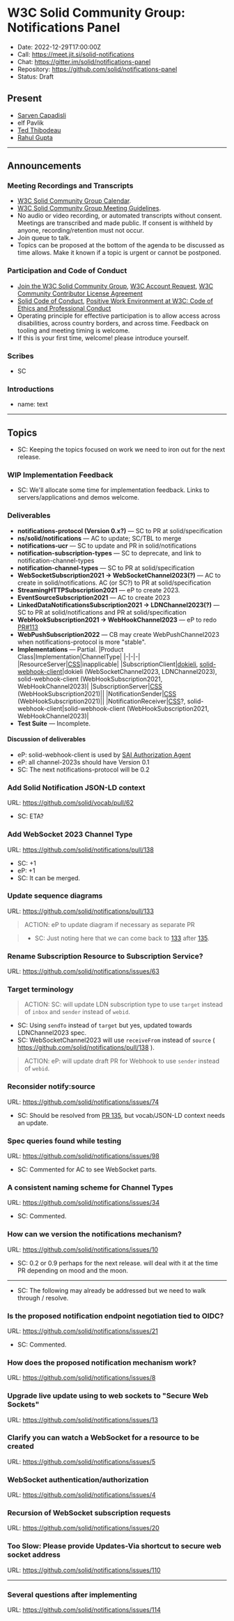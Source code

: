 # W3C Solid Community Group: Notifications Panel

* Date: 2022-12-29T17:00:00Z
* Call: https://meet.jit.si/solid-notifications
* Chat: https://gitter.im/solid/notifications-panel
* Repository: https://github.com/solid/notifications-panel
* Status: Draft


## Present
* [Sarven Capadisli](https://csarven.ca/#i)
* elf Pavlik
* [Ted Thibodeau](https://github.com/TallTed/)
* [Rahul Gupta](https://cxres.pages.dev/)

---

## Announcements

### Meeting Recordings and Transcripts
* [W3C Solid Community Group Calendar](https://www.w3.org/groups/cg/solid/calendar).
* [W3C Solid Community Group Meeting Guidelines](https://github.com/solid/specification/blob/main/meetings/README.md).
* No audio or video recording, or automated transcripts without consent. Meetings are transcribed and made public. If consent is withheld by anyone, recording/retention must not occur.
* Join queue to talk.
* Topics can be proposed at the bottom of the agenda to be discussed as time allows. Make it known if a topic is urgent or cannot be postponed.


### Participation and Code of Conduct
* [Join the W3C Solid Community Group](https://www.w3.org/community/solid/join), [W3C Account Request](http://www.w3.org/accounts/request), [W3C Community Contributor License Agreement](https://www.w3.org/community/about/agreements/cla/)
* [Solid Code of Conduct](https://github.com/solid/process/blob/main/code-of-conduct.md), [Positive Work Environment at W3C: Code of Ethics and Professional Conduct](https://www.w3.org/Consortium/cepc/)
* Operating principle for effective participation is to allow access across disabilities, across country borders, and across time. Feedback on tooling and meeting timing is welcome.
* If this is your first time, welcome! please introduce yourself.


### Scribes
* SC


### Introductions
* name: text

---

## Topics

* SC: Keeping the topics focused on work we need to iron out for the next release.

### WIP Implementation Feedback
* SC: We'll allocate some time for implementation feedback. Links to servers/applications and demos welcome.


### Deliverables

* **notifications-protocol (Version 0.x?)** — SC to PR at solid/specification
* **ns/solid/notifications** — AC to update; SC/TBL to merge
* **notifications-ucr** — SC to update and PR in solid/notifications
* **notification-subscription-types** — SC to deprecate, and link to notification-channel-types
* **notification-channel-types** — SC to PR at solid/specification
* **WebSocketSubscription2021 → WebSocketChannel2023(?)** — AC to create in solid/notifications. AC (or SC?) to PR at solid/specification
* **StreamingHTTPSubscription2021** — eP to create 2023. 
* **EventSourceSubscription2021** — AC to create 2023
* **LinkedDataNotificationsSubscription2021 → LDNChannel2023(?)** — SC to PR at solid/notifications and PR at solid/specification
* **WebHookSubscription2021 → WebHookChannel2023** — eP to redo [PR#113](https://github.com/solid/notifications/pull/113)
* **WebPushSubscription2022** — CB may create WebPushChannel2023 when notifications-protocol is more "stable".
* **Implementations** — Partial.
  |Product Class|Implementation|ChannelType|
  |-|-|-|
  |ResourceServer|[CSS][CSS]|inapplicable|
  |SubscriptionClient|[dokieli](https://github.com/linkeddata/dokieli), [solid-webhook-client](https://github.com/o-development/solid-webhook-client)|dokieli (WebSocketChannel2023, LDNChannel2023), solid-webhook-client (WebHookSubscription2021, WebHookChannel2023)|
  |SubscriptionServer|[CSS][CSS] (WebHookSubscription2021)||
  |NotificationSender|[CSS][CSS] (WebHookSubscription2021)||
  |NotificationReceiver|[CSS][CSS]?, solid-webhook-client|solid-webhook-client (WebHookSubscription2021, WebHookChannel2023)|
* **Test Suite** — Incomplete.

[CSS]: https://github.com/CommunitySolidServer/CommunitySolidServer

#### Discussion of deliverables
* eP: solid-webhook-client is used by [SAI Authorization Agent](https://github.com/janeirodigital/sai-impl-service)
* eP: all channel-2023s should have Version 0.1
* SC: The next notifications-protocol will be 0.2

### Add Solid Notification JSON-LD context
URL: https://github.com/solid/vocab/pull/62

* SC: ETA?


### Add WebSocket 2023 Channel Type
URL: https://github.com/solid/notifications/pull/138

* SC: +1
* eP: +1
* SC: It can be merged.

### Update sequence diagrams
URL: https://github.com/solid/notifications/pull/133

>ACTION: eP to update diagram if necessary as separate PR

>* SC: Just noting here that we can come back to [133](https://github.com/solid/notifications/pull/133) after [135](https://github.com/solid/notifications/pull/135).



### Rename Subscription Resource to Subscription Service?
URL: https://github.com/solid/notifications/issues/63



### Target terminology

>ACTION: SC: will update LDN subscription type to use `target` instead of `inbox` and `sender` instead of `webid`.

* SC: Using `sendTo` instead of `target` but yes, updated towards LDNChannel2023 spec.
* SC: WebSocketChannel2023 will use `receiveFrom` instead of `source` ( https://github.com/solid/notifications/pull/138 ).

>ACTION: eP: will update draft PR for Webhook to use `sender` instead of `webid`.


### Reconsider notify:source
URL: https://github.com/solid/notifications/issues/74

* SC: Should be resolved from [PR 135](https://github.com/solid/notifications/pull/135), but vocab/JSON-LD context needs an update.


### Spec queries found while testing
URL: https://github.com/solid/notifications/issues/98

* SC: Commented for AC to see WebSocket parts.

### A consistent naming scheme for Channel Types
URL: https://github.com/solid/notifications/issues/34

* SC: Commented.

### How can we version the notifications mechanism?
URL: https://github.com/solid/notifications/issues/10

* SC: 0.2 or 0.9 perhaps for the next release. will deal with it at the time PR depending on mood and the moon.

---

* SC: The following may already be addressed but we need to walk through / resolve.

### Is the proposed notification endpoint negotiation tied to OIDC?
URL: https://github.com/solid/notifications/issues/21

* SC: Commented.

### How does the proposed notification mechanism work?
URL: https://github.com/solid/notifications/issues/8

### Upgrade live update using to web sockets to "Secure Web Sockets"
URL: https://github.com/solid/notifications/issues/13

### Clarify you can watch a WebSocket for a resource to be created
URL: https://github.com/solid/notifications/issues/5

### WebSocket authentication/authorization
URL: https://github.com/solid/notifications/issues/4

### Recursion of WebSocket subscription requests
URL: https://github.com/solid/notifications/issues/20

### Too Slow: Please provide Updates-Via shortcut to secure web socket address
URL: https://github.com/solid/notifications/issues/110

---

### Several questions after implementing
URL: https://github.com/solid/notifications/issues/114
